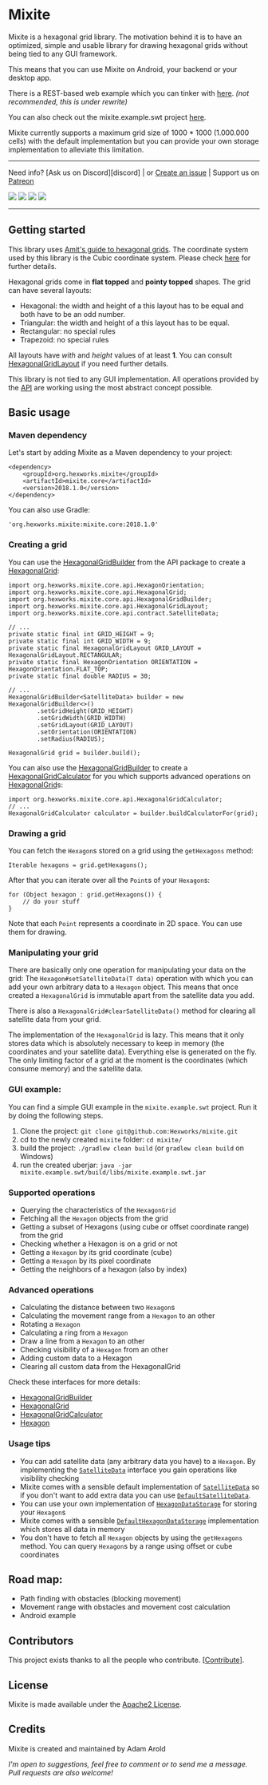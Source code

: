 # Mixite

Mixite is a hexagonal grid library. The motivation behind it is to have an optimized, simple and usable library for drawing
hexagonal grids without being tied to any GUI framework.

This means that you can use Mixite on Android, your backend or your desktop app.

There is a REST-based web example which you can tinker with [here][herokurestlink]. *(not recommended, this is under rewrite)*

You can also check out the mixite.example.swt project [here][exampleprojectslink].

Mixite currently supports a maximum grid size of 1000 * 1000 (1.000.000 cells) with the default implementation but
you can provide your own storage implementation to alleviate this limitation.

---

Need info? [Ask us on Discord][discord]
 | or [Create an issue](https://github.com/Hexworks/mixite/issues/new)
 | Support us on [Patreon](https://www.patreon.com/hexworks)

[![][circleci img]][circleci]
[![][maven img]][maven]
[![](https://jitpack.io/v/Hexworks/Mixite.svg)](https://jitpack.io/#Hexworks/Mixite)
[![][license img]][license]

[circleci]:https://circleci.com/gh/Hexworks/mixite
[circleci img]:https://circleci.com/gh/Hexworks/mixite/tree/master.svg?style=shield

[license]:https://github.com/Hexworks/mixite/blob/master/LICENSE
[license img]:https://img.shields.io/badge/License-Apache2.0-blue.svg

[maven]:https://search.maven.org/search?q=g:org.hexworks.mixite
[maven img]:https://maven-badges.herokuapp.com/maven-central/org.hexworks.mixite/mixite.core/badge.svg

---

## Getting started

This library uses [Amit's guide to hexagonal grids][amitlink]. The coordinate system used by this library is the Cubic
coordinate system. Please check [here][cubecoords] for further details.

Hexagonal grids come in **flat topped** and **pointy topped** shapes. The grid can have several layouts:
 - Hexagonal: the width and height of a this layout has to be equal and both have to be an odd number.
 - Triangular: the width and height of a this layout has to be equal.
 - Rectangular: no special rules
 - Trapezoid: no special rules

All layouts have *with* and *height* values of at least **1**.
You can consult [HexagonalGridLayout][hexgridlayout] if you need further details.

This library is not tied to any GUI implementation. All operations provided by the [API][api] are working using the most
abstract concept possible.

## Basic usage

### Maven dependency
Let's start by adding Mixite as a Maven dependency to your project:

    <dependency>
	    <groupId>org.hexworks.mixite</groupId>
	    <artifactId>mixite.core</artifactId>
	    <version>2018.1.0</version>
    </dependency>

You can also use Gradle:

    'org.hexworks.mixite:mixite.core:2018.1.0'


### Creating a grid

You can use the [HexagonalGridBuilder][hexgridbuilder] from the API package to create a [HexagonalGrid][hexgrid]:

    import org.hexworks.mixite.core.api.HexagonOrientation;
    import org.hexworks.mixite.core.api.HexagonalGrid;
    import org.hexworks.mixite.core.api.HexagonalGridBuilder;
    import org.hexworks.mixite.core.api.HexagonalGridLayout;
    import org.hexworks.mixite.core.api.contract.SatelliteData;
    
    // ...
    private static final int GRID_HEIGHT = 9;
    private static final int GRID_WIDTH = 9;
    private static final HexagonalGridLayout GRID_LAYOUT = HexagonalGridLayout.RECTANGULAR;
    private static final HexagonOrientation ORIENTATION = HexagonOrientation.FLAT_TOP;
    private static final double RADIUS = 30;

    // ...
    HexagonalGridBuilder<SatelliteData> builder = new HexagonalGridBuilder<>()
            .setGridHeight(GRID_HEIGHT)
            .setGridWidth(GRID_WIDTH)
            .setGridLayout(GRID_LAYOUT)
            .setOrientation(ORIENTATION)
            .setRadius(RADIUS);

    HexagonalGrid grid = builder.build();

You can also use the [HexagonalGridBuilder][hexgridbuilder] to create a [HexagonalGridCalculator][hexgridcalc] for you which
supports advanced operations on [HexagonalGrid][hexgrid]s:

    import org.hexworks.mixite.core.api.HexagonalGridCalculator;
    // ...
    HexagonalGridCalculator calculator = builder.buildCalculatorFor(grid);

### Drawing a grid

You can fetch the `Hexagon`s stored on a grid using the `getHexagons` method:

    Iterable hexagons = grid.getHexagons();

After that you can iterate over all the `Point`s of your `Hexagon`s:

    for (Object hexagon : grid.getHexagons()) {
        // do your stuff
    }


Note that each `Point` represents a coordinate in 2D space. You can use them for drawing.

### Manipulating your grid

There are basically only one operation for manipulating your data on the grid:
The `Hexagon#setSatelliteData(T data)` operation with which you can add your own arbitrary
data to a `Hexagon` object. This means that once created a `HexagonalGrid` is immutable apart from the
satellite data you add.

There is also a `HexagonalGrid#clearSatelliteData()` method for clearing all satellite data from your grid.

The implementation of the `HexagonalGrid` is lazy. This means that it only stores data which is absolutely necessary
to keep in memory (the coordinates and your satellite data). Everything else is generated on the fly. The only limiting
factor of a grid at the moment is the coordinates (which consume memory) and the satellite data.

### GUI example:

You can find a simple GUI example in the `mixite.example.swt` project. Run it by doing the following steps.

1. Clone the project: `git clone git@github.com:Hexworks/mixite.git`
2. cd to the newly created `mixite` folder: `cd mixite/`
3. build the project: `./gradlew clean build` (or `gradlew clean build` on Windows)
4. run the created uberjar: `java -jar mixite.example.swt/build/libs/mixite.example.swt.jar`


### Supported operations
 - Querying the characteristics of the `HexagonGrid`
 - Fetching all the `Hexagon` objects from the grid
 - Getting a subset of Hexagons (using cube or offset coordinate range) from the grid
 - Checking whether a Hexagon is on a grid or not
 - Getting a `Hexagon` by its grid coordinate (cube)
 - Getting a `Hexagon` by its pixel coordinate
 - Getting the neighbors of a hexagon (also by index)

### Advanced operations
 - Calculating the distance between two `Hexagon`s
 - Calculating the movement range from a `Hexagon` to an other
 - Rotating a `Hexagon`
 - Calculating a ring from a `Hexagon`
 - Draw a line from a `Hexagon` to an other
 - Checking visibility of a `Hexagon` from an other
 - Adding custom data to a Hexagon
 - Clearing all custom data from the HexagonalGrid

Check these interfaces for more details:

- [HexagonalGridBuilder][hexgridbuilder]
- [HexagonalGrid][hexgrid]
- [HexagonalGridCalculator][hexgridcalc]
- [Hexagon][hex]

### Usage tips
 - You can add satellite data (any arbitrary data you have) to a `Hexagon`. By implementing the [`SatelliteData`][satdatlink]
   interface you gain operations like visibility checking
 - Mixite comes with a sensible default implementation of [`SatelliteData`][satdatlink] so if you don't want to add extra data
   you can use [`DefaultSatelliteData`][defsatdatlink].
 - You can use your own implementation of [`HexagonDataStorage`][hexdatstorlink] for storing your `Hexagon`s
 - Mixite comes with a sensible [`DefaultHexagonDataStorage`][defhexdatstorlink] implementation which stores all data in memory
 - You don't have to fetch all `Hexagon` objects by using the `getHexagons` method. You can query `Hexagon`s by a range using
   offset or cube coordinates

## Road map:
 - Path finding with obstacles  (blocking movement)
 - Movement range with obstacles and movement cost calculation
 - Android example

## Contributors

This project exists thanks to all the people who contribute. [[Contribute](CONTRIBUTING.md)].

## License
Mixite is made available under the [Apache2 License](https://opensource.org/licenses/Apache-2.0).

## Credits
Mixite is created and maintained by Adam Arold

*I'm open to suggestions, feel free to comment or to send me a message.
Pull requests are also welcome!*


[amitlink]:http://www.redblobgames.com/grids/hexagons/
[cubecoords]:http://www.redblobgames.com/grids/hexagons/#coordinates
[herokurestlink]:http://hexameter-rest-example.herokuapp.com/
[exampleprojectslink]:https://github.com/Hexworks/mixite.example/tree/master/mixite.example.swt

[hexgridlayout]:https://github.com/Hexworks/mixite/blob/master/mixite.core/core/src/main/kotlin/org/hexworks/mixite/core/api/HexagonalGridLayout.kt
[hexgridbuilder]:https://github.com/Hexworks/mixite/blob/master/mixite.core/core/src/main/kotlin/org/hexworks/mixite/core/api/HexagonalGridBuilder.kt
[api]:https://github.com/Hexworks/mixite/tree/master/mixite.core/core/src/main/kotlin/org/hexworks/mixite/core/api
[hexgrid]:https://github.com/Hexworks/mixite/blob/master/mixite.core/core/src/main/kotlin/org/hexworks/mixite/core/api/HexagonalGrid.kt
[hexgridcalc]:https://github.com/Hexworks/mixite/blob/master/mixite.core/core/src/main/kotlin/org/hexworks/mixite/core/api/HexagonalGridCalculator.kt
[hex]:https://github.com/Hexworks/mixite/blob/master/mixite.core/core/src/main/kotlin/org/hexworks/mixite/core/api/Hexagon.kt
[satdatlink]:https://github.com/Hexworks/mixite/blob/master/mixite.core/core/src/main/kotlin/org/hexworks/mixite/core/api/contract/SatelliteData.kt
[defsatdatlink]:https://github.com/Hexworks/mixite/blob/master/mixite.core/core/src/main/kotlin/org/hexworks/mixite/core/api/defaults/DefaultSatelliteData.kt
[hexdatstorlink]:https://github.com/Hexworks/mixite/blob/master/mixite.core/core/src/main/kotlin/org/hexworks/mixite/core/api/contract/HexagonDataStorage.kt
[defhexdatstorlink]:https://github.com/Hexworks/mixite/blob/master/mixite.core/core/src/main/kotlin/org/hexworks/mixite/core/api/defaults/DefaultHexagonDataStorage.kt
